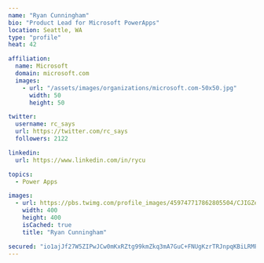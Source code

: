 ```yaml
---
name: "Ryan Cunningham"
bio: "Product Lead for Microsoft PowerApps"
location: Seattle, WA
type: "profile"
heat: 42

affiliation:
  name: Microsoft
  domain: microsoft.com
  images:
    - url: "/assets/images/organizations/microsoft.com-50x50.jpg"
      width: 50
      height: 50

twitter:
  username: rc_says
  url: https://twitter.com/rc_says
  followers: 2122

linkedin:
  url: https://www.linkedin.com/in/rycu

topics:
  - Power Apps

images:
  - url: https://pbs.twimg.com/profile_images/459747717862805504/CJIGZejd_400x400.png
    width: 400
    height: 400
    isCached: true
    title: "Ryan Cunningham"

secured: "io1ajJf27W5ZIPwJCw0mKxRZtg99kmZkq3mA7GuC+FNUgKzrTRJnpqKBiLRMPZZXpzJ8M+S0g01W/cl6Wa32LGZPNgsr5hCWGhlwt7RZ16o7QvYQRD3c8lSIYAqnaV20OZy4XYD0wXELL6AuFtM180DA3aw+gOne4e5VLLD92qJARjcvu7uMZJOdes+9iRFoBH0KOXzNgTq2/pUUWOv8lmnHk5YIZU/Cc6ZL5DMkDGx+bMVV7x5o5N8WUX/pziRuO5KukIyzD8K26JWYsa9bfmj29vTP9hIlErPHYO9GhfnI6PtoxYpdlTibRVygbe6/5zHypIhHhNdYXxJ9yTa/PrclrhCAPdFDz4PnclQm6PI7bb8wIyAqutBFIZhdV57N36Dii64C2iGdw00I8gBQ46RtXlsW+UUbdnB9x1ecLKY=;cg+4Rt/f/IZiJ+q+/BLTDA=="
---
```


